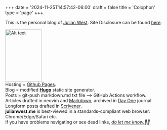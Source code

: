 +++
date = '2024-11-25T14:57:42-06:00'
draft = false
title = 'Colophon'
type = 'page'
+++



This is the personal blog of [Julian West](http://julianwest.me/Blog/about/about/). Site Disclosure can be found [here](https://julianwest.me/Blog/site-disclosure/site-disclosure/).

<img src="https://julianwest.me/Blog/posts/images/julian.jpeg" alt="Alt text" width="115" height="165">

<div style="font-size: 14px;">
Hosting = <a href="https://pages.github.com">Github Pages</a>.<br>
Blog = modified <b><a href="https://gohugo.io">Hugo</a></b> static site generator.<br /> 
Posts = git-push markdown.md txt file --> GitHub Actions workflow.<br>
Articles drafted in neovim and <a href="https://en.wikipedia.org/wiki/Markdown">Markdown</a>, archived in <a href="https://dayoneapp.com">Day One</a> journal. Longform posts drafted in <a href="https://www.literatureandlatte.com/scrivener/overview">Scrivener</a>.<br>
<b>julianwest.me</b> is best-viewed in a standards-compliant web browser: Chrome/Edge/Safari etc.<br>
If you have problems navigating or see dead links, <i><a href="https://julianwest.me/Blog/contact/contacting/">do let me know.</a>🙏🏻</i>
</div>